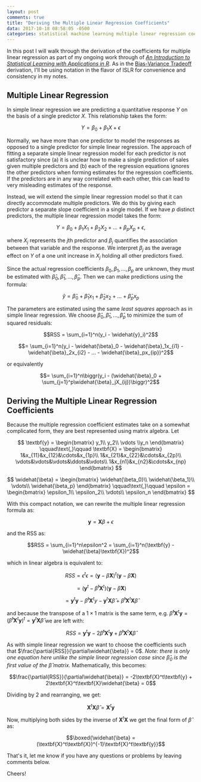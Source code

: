 ```yaml
---
layout: post
comments: true
title: "Deriving the Multiple Linear Regression Coefficients"
data: 2017-10-18 08:58:05 -0500
categories: statistical machine learning multiple linear regression coefficients derivation ISLR
---
```


In this post I will walk through the derivation of the coefficients for
multiple linear regression as part of my ongoing work through of
[*An Introduction to Statistical Learning with Applications in
R*](http://www-bcf.usc.edu/~gareth/ISL/). As in the [Bias-Variance
Tradeoff](https://tsansom.github.io/statistical/learning/mse/bias/variance/derive/2017/10/17/deriving-bias-variance-tradeoff.html) derivation, I'll be
using notation in the flavor of ISLR for convenience and consistency in my
notes.  

## Multiple Linear Regression
In simple linear regression we are predicting a quantitative response $Y$
on the basis of a single predictor $X$. This relationship takes the form:  

$$Y = \beta_0 + \beta_1X + \epsilon$$  

Normally, we have more than one predictor to model the responses as opposed
to a single predictor for simple linear regression. The approach of fitting
a separate simple linear regression model for each predictor is not
satisfactory since (a) it is unclear how to make a single prediction of sales
given multiple predictors and (b) each of the regression equations ignores
the other predictors when forming estimates for the regression coefficients.
If the predictors are in any way correlated with each other, this can lead to
very misleading estimates of the response.  

Instead, we will extend the simple linear regression model so that it can
directly accommodate multiple predictors. We do this by giving each predictor
a separate slope coefficient in a single model. If we have $p$ distinct
predictors, the multiple linear regression model takes the form:  

$$Y = \beta_0 + \beta_1X_1 + \beta_2X_2 + ... + \beta_pX_p + \epsilon,$$  

where $X_j$ represents the $j$th predictor and $\beta_j$ quantifies the
association between that variable and the response. We interpret $\beta_j$
as the average effect on $Y$ of a one unit increase in $X_j$ holding all
other predictors fixed.  

Since the actual regression coefficients $\beta_0, \beta_1, ..., \beta_p$
are unknown, they must be estimated with $\widehat{\beta}_0,
\widehat{\beta}_1, ..., \widehat{\beta}_p$. Then we can make predictions
using the formula:  

$$\widehat{y} = \widehat{\beta}_0 + \widehat{\beta}_1x_1 +
\widehat{\beta}_2x_2 + ... + \widehat{\beta}_px_p$$  

The parameters are estimated using the same *least squares* approach
as in simple linear regression. We choose $\widehat{\beta}_0,
\widehat{\beta}_1, ..., \widehat{\beta}_p$ to minimize the sum of squared
residuals:  

$$RSS = \sum_{i=1}^n(y_i - \widehat{y}_i)^2$$  

$$= \sum_{i=1}^n(y_i - \widehat{\beta}_0 - \widehat{\beta}_1x_{i1} -
\widehat{\beta}_2x_{i2} - ... - \widehat{\beta}_px_{ip})^2$$  

or equivalently  

$$= \sum_{i=1}^n\biggr(y_i - (\widehat{\beta}_0 +
\sum_{j=1}^p\widehat{\beta}_jX_{ij})\biggr)^2$$  

## Deriving the Multiple Linear Regression Coefficients  
Because the multiple regression coefficient estimates take on a somewhat
complicated form, they are best represented using matrix algebra. Let  

$$
\textbf{y} = \begin{bmatrix}
y_1\\
y_2\\
\vdots
\\y_n
\end{bmatrix}
\qquad\text{,}\qquad
\textbf{X} = \begin{bmatrix}
1&x_{11}&x_{12}&\cdots&x_{1p}\\
1&x_{21}&x_{22}&\cdots&x_{2p}\\
\vdots&\vdots&\vdots&\ddots&\vdots\\
1&x_{n1}&x_{n2}&\cdots&x_{np}
\end{bmatrix}
$$  

$$
\widehat{\beta} = \begin{bmatrix}
\widehat{\beta_0}\\
\widehat{\beta_1}\\
\vdots\\
\widehat{\beta_p}
\end{bmatrix}
\qquad\text{,}\qquad
\epsilon = \begin{bmatrix}
\epsilon_1\\
\epsilon_2\\
\vdots\\
\epsilon_n
\end{bmatrix}
$$  

With this compact notation, we can rewrite the multiple linear regression
formula as:  

$$\textbf{y} = \textbf{X}\beta + \epsilon$$  

and the RSS as:  

$$RSS = \sum_{i=1}^n\epsilon^2 = \sum_{i=1}^n(\textbf{y} -
\widehat{\beta}\textbf{X})^2$$  

which in linear algebra is equivalent to:  

$$RSS = \epsilon^t\epsilon = (\textbf{y} -
\widehat{\beta}\textbf{X})^t(\textbf{y} - \widehat{\beta}\textbf{X})$$  

$$= (\textbf{y}^t - \widehat{\beta}^t\textbf{X}^t)(\textbf{y} -
\widehat{\beta}\textbf{X})$$  

$$= \textbf{y}^t\textbf{y} - \widehat{\beta}^t\textbf{X}^ty -
\textbf{y}^t\textbf{X}\widehat{\beta} +
\widehat{\beta}^t\textbf{X}^t\textbf{X}\widehat{\beta}$$  

and because the transpose of a $1 \times 1$ matrix is the same term,
e.g. $\widehat{\beta}^t\textbf{X}^t\textbf{y} =
(\widehat{\beta}^t\textbf{X}^t\textbf{y})^t =
\textbf{y}^t\textbf{X}\widehat{\beta}$ we are left with:  

$$RSS = \textbf{y}^t\textbf{y} -
2\widehat{\beta}^t\textbf{X}^t\textbf{y} +
\widehat{\beta}^t\textbf{X}^t\textbf{X}\widehat{\beta}$$  

As with simple linear regression we want to choose the coefficients such
that $\frac{\partial{RSS}}{\partial\widehat{\beta}} = 0$. *Note: there is
only one equation here unlike the simple linear regression case since
$\widehat{\beta}_0$ is the first value of the $\widehat{\beta}$ matrix.*
Mathematically, this becomes:  

$$\frac{\partial{RSS}}{\partial\widehat{\beta}} =
-2\textbf{X}^t\textbf{y} + 2\textbf{X}^t\textbf{X}\widehat{\beta} = 0$$  

Dividing by 2 and rearranging, we get:  

$$\textbf{X}^t\textbf{X}\widehat{\beta} = \textbf{X}^t\textbf{y}$$  

Now, multiplying both sides by the inverse of $\textbf{X}^t\textbf{X}$
we get the final form of $\widehat{\beta}$ as:  

$$\boxed{\widehat{\beta} =
(\textbf{X}^t\textbf{X})^{-1}\textbf{X}^t\textbf{y}}$$  

That's it, let me know if you have any questions or problems by leaving
comments below.

Cheers!
